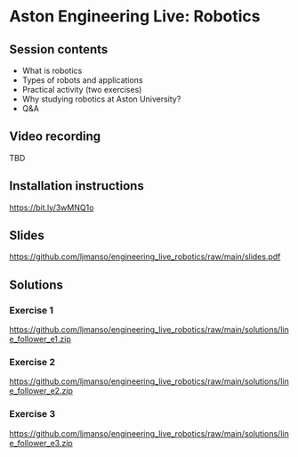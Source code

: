 # Aston Engineering Live: Robotics

## Session contents
- What is robotics
- Types of robots and applications
- Practical activity (two exercises)
- Why studying robotics at Aston University?
- Q&A

## Video recording
TBD

## Installation instructions
https://bit.ly/3wMNQ1o

## Slides
https://github.com/ljmanso/engineering_live_robotics/raw/main/slides.pdf

## Solutions

### Exercise 1
https://github.com/ljmanso/engineering_live_robotics/raw/main/solutions/line_follower_e1.zip

### Exercise 2
https://github.com/ljmanso/engineering_live_robotics/raw/main/solutions/line_follower_e2.zip

### Exercise 3
https://github.com/ljmanso/engineering_live_robotics/raw/main/solutions/line_follower_e3.zip

